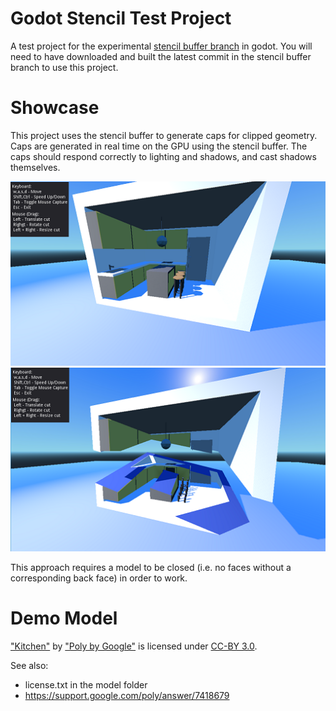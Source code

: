 # Godot Stencil Test Project
A test project for the experimental [stencil buffer branch](https://github.com/MillionOstrich/godot/tree/stencil-test) in godot. You will need to have downloaded and built the latest commit in the stencil buffer branch to use this project.

# Showcase
This project uses the stencil buffer to generate caps for clipped geometry. Caps are generated in real time on the GPU using the stencil buffer. The caps should respond correctly to lighting and shadows, and cast shadows themselves.

![Model Before](Screenshot/base.png "Model Before Clip") 
![Model After](Screenshot/cut.png "Model After Clip")

This approach requires a model to be closed (i.e. no faces without a corresponding back face) in order to work.

# Demo Model

["Kitchen"](https://poly.google.com/view/b90F1JhGrA4) by ["Poly by Google"](https://poly.google.com/user/4aEd8rQgKu2) is licensed under [CC-BY 3.0](https://creativecommons.org/licenses/by/3.0). 
 
 See also:
 - license.txt in the model folder
 - https://support.google.com/poly/answer/7418679